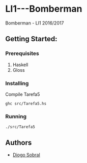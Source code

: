 # LI1---Bomberman
Bomberman - LI1 2016/2017

## Getting Started:

### Prerequisites

1. Haskell
2. Gloss

### Installing

Compile Tarefa5
```
ghc src/Tarefa5.hs
```

### Running

```
./src/Tarefa5
``` 


## Authors
- [Diogo Sobral](https://github.com/Dakrs)
